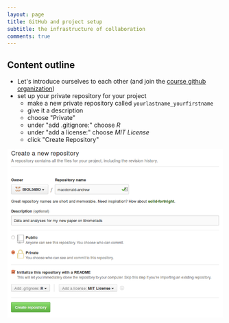 ```yaml
---
layout: page
title: GitHub and project setup
subtitle: the infrastructure of collaboration
comments: true
---
```


## Content outline

* Let's introduce ourselves to each other (and join the [course github organization](https://github.com/BIOL548O/))
* set up your private repository for your project
    - make a new private repository called `yourlastname_yourfirstname`
    - give it a description
    - choose "Private"
    - under "add .gitignore:" choose *R*
    - under "add a license:" choose *MIT License*
    - click "Create Repository"

![illustration](img/start_repo.png)